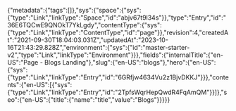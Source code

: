 {"metadata":{"tags":[]},"sys":{"space":{"sys":{"type":"Link","linkType":"Space","id":"abjv67t9l34s"}},"type":"Entry","id":"36E6TQCwE9QNOkT7YkLgdy","contentType":{"sys":{"type":"Link","linkType":"ContentType","id":"page"}},"revision":4,"createdAt":"2021-09-30T18:04:03.031Z","updatedAt":"2023-10-16T21:43:29.828Z","environment":{"sys":{"id":"master-starter-v2","type":"Link","linkType":"Environment"}}},"fields":{"internalTitle":{"en-US":"Page - Blogs Landing"},"slug":{"en-US":"blogs"},"hero":{"en-US":{"sys":{"type":"Link","linkType":"Entry","id":"6GRfjw4634Vu2z1BjvDKKJ"}}},"contents":{"en-US":[{"sys":{"type":"Link","linkType":"Entry","id":"2TpfsWqrHepQwdR4FqAmQM"}}]},"seo":{"en-US":{"title":{"name":"title","value":"Blogs"}}}}}